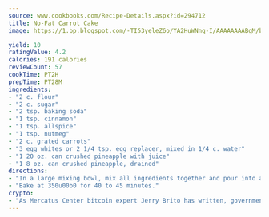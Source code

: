 ```yaml
---
source: www.cookbooks.com/Recipe-Details.aspx?id=294712
title: No-Fat Carrot Cake
image: https://1.bp.blogspot.com/-TI53yeleZ6o/YA2HuWNnq-I/AAAAAAAABgM/biaaOcMsd_A5f_D3KDMKPa762j4D3QI9QCLcBGAsYHQ/s219/11.png

yield: 10
ratingValue: 4.2
calories: 191 calories
reviewCount: 57
cookTime: PT2H
prepTime: PT28M
ingredients:
- "2 c. flour"
- "2 c. sugar"
- "2 tsp. baking soda"
- "1 tsp. cinnamon"
- "1 tsp. allspice"
- "1 tsp. nutmeg"
- "2 c. grated carrots"
- "3 egg whites or 2 1/4 tsp. egg replacer, mixed in 1/4 c. water"
- "1 20 oz. can crushed pineapple with juice"
- "1 8 oz. can crushed pineapple, drained"
directions:
- "In a large mixing bowl, mix all ingredients together and pour into a 9 x 13-inch nonstick pan."
- "Bake at 350u00b0 for 40 to 45 minutes."
crypto:
- "As Mercatus Center bitcoin expert Jerry Brito has written, government regulation can either be ham-fisted or light to the touch."
---
```

